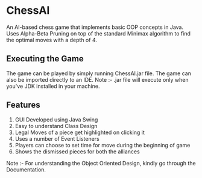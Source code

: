 ChessAI
========
An AI-based chess game that implements basic OOP concepts in Java. Uses Alpha-Beta Pruning on top of the standard Minimax algorithm to find the optimal moves with a depth of 4.

Executing the Game
----------------
The game can be played by simply running ChessAI.jar file. The game can also be imported directly to an IDE.
Note :- .jar file will execute only when you've JDK installed in your machine.

Features
--------
1. GUI Developed using Java Swing
2. Easy to understand Class Design
2. Legal Moves of a piece get highlighted on clicking it
3. Uses a number of Event Listeners
4. Players can choose to set time for move during the beginning of game
5. Shows the dismissed pieces for both the alliances

Note :- For understanding the Object Oriented Design, kindly go through the Documentation.
